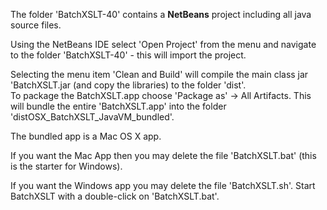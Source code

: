 The folder 'BatchXSLT-40' contains a **NetBeans** project including all java source files.

Using the NetBeans IDE select 'Open Project' from the menu and navigate to the folder 'BatchXSLT-40' - this will import the project.

Selecting the menu item 'Clean and Build' will compile the main class jar 'BatchXSLT.jar (and copy the libraries) to the folder 'dist'.\
To package the BatchXSLT.app choose 'Package as' -> All Artifacts. This will bundle the entire 'BatchXSLT.app' into the folder 'distOSX_BatchXSLT_JavaVM_bundled'.

The bundled app is a Mac OS X app.

If you want the Mac App then you may delete the file 'BatchXSLT.bat' (this is the starter for Windows).

If you want the Windows app you may delete the file 'BatchXSLT.sh'. Start BatchXSLT with a double-click on 'BatchXSLT.bat'.
